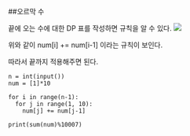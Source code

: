 ##오르막 수

끝에 오는 수에 대한 DP 표를 작성하면 규칙을 알 수 있다.
<img src= "https://blog.kakaocdn.net/dn/mrzbe/btq10RnvIXi/kjuQ721pgibKsrXYq0Ittk/img.jpg">

위와 같이 num[i] += num[i-1] 이라는 규칙이 보인다.

따라서 끝까지 적용해주면 된다.

```
n = int(input()) 
num = [1]*10 

for i in range(n-1): 
  for j in range(1, 10): 
    num[j] += num[j-1] 

print(sum(num)%10007)

```
